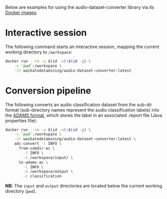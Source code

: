 Below are examples for using the audio-dataset-converter library via its 
[Docker images](https://github.com/waikato-llm/audio-dataset-converter-all/tree/main/docker).


# Interactive session

The following command starts an interactive session, mapping the current working
directory to `/workspace`:

```bash
docker run --rm -u $(id -u):$(id -g) \
    -v `pwd`:/workspace \
    -it waikatodatamining/audio-dataset-converter:latest
```

# Conversion pipeline

The following converts an audio classification dataset from the sub-dir format
(sub-directory names represent the audio classification labels) into the 
[ADAMS format](https://github.com/waikato-llm/audio-dataset-converter/blob/main/formats/adams.md), 
which stores the label in an associated .report file (Java properties file):

```bash
docker run --rm -u $(id -u):$(id -g) \
    -v `pwd`:/workspace \
    -it waikatodatamining/audio-dataset-converter:latest \
    adc-convert -l INFO \
      from-subdir-ac \
        -l INFO \
        -i /workspace/input/ \
      to-adams-ac \
        -l INFO \
        -o /workspace/output \
        -c classification
```

**NB:** The `input` and `output` directories are located below the current working directory (`pwd`).
